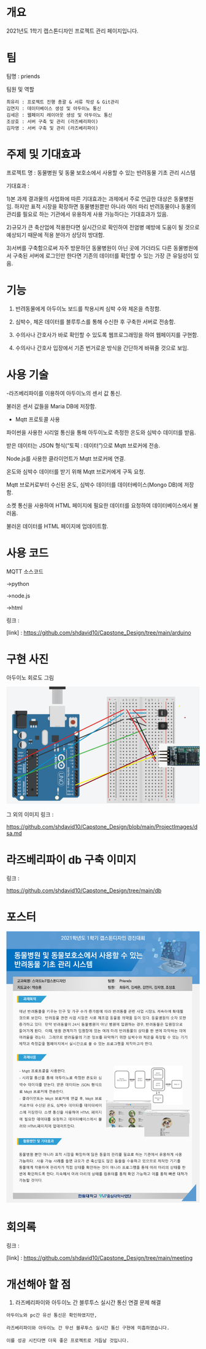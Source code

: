 # 개요
2021년도 1학기 캡스톤디자인 프로젝트 관리 페이지입니다.

# 팀   
  팀명 : priends
  
  팀원 및 역할
  
    최유리 : 프로젝트 진행 총괄 & 서류 작성 & Git관리
    김연지 : 데이터베이스 생성 및 아두이노 통신
    김세은 : 웹페이지 레이아웃 생성 및 아두이노 통신
    조상호 : 서버 구축 및 관리 (라즈베리파이)
    김자영 : 서버 구축 및 관리 (라즈베리파이)
    

# 주제 및 기대효과
  프로젝트 명 : 동물병원 및 동물 보호소에서 사용할 수 있는 반려동물 기초 관리 시스템
  
  기대효과 :
  
  1)본 과제 결과물의 사업화에 따른 기대효과는 과제에서 주로 언급한 대상은 동물병원임. 하지만 표적 시장을 확장하면 동물병원뿐만 아니라 여러 마리 반려동물이나 동물의 관리를 필요로 하는 기관에서 유용하게 사용 가능하다는 기대효과가 있음.
  
  2)규모가 큰 축산업에 적용한다면 실시간으로 확인하여 전염병 예방에 도움이 될 것으로 예상되기 때문에 적용 분야가 상당히 방대함.
  
  3)서버를 구축함으로써 자주 방문하던 동물병원이 아닌 곳에 가더라도 다른 동물병원에서 구축된 서버에 로그인만 한다면 기존의 데이터를 확인할 수 있는 가장 큰 유일성이 있음.
  
  
# 기능

  1) 반려동물에게 아두이노 보드를 착용시켜 심박 수와 체온을 측정함.

  2) 심박수, 체온 데이터를 블루투스를 통해 수신한 후 구축한 서버로 전송함.

  3) 수의사나 간호사가 바로 확인할 수 있도록 웹프로그래밍을 하여 웹페이지를 구현함. 

  4) 수의사나 간호사 입장에서 기존 번거로운 방식을 간단하게 바꿔줄 것으로 보임.



# 사용 기술

  -라즈베리파이를 이용하여 아두이노의 센서 값 통신.
  
  불러온 센서 값들을 Maria DB에 저장함.

  - Mqtt 프로토콜 사용

  파이썬을 사용한 시리얼 통신을 통해 아두이노로 측정한 온도와 심박수 데이터를 받음.
  
  받은 데이터는 JSON 형식(“토픽 : 데이터”)으로 Mqtt 브로커에 전송.

  Node.js를 사용한 클라이언트가 Mqtt 브로커에 연결. 
  
  온도와 심박수 데이터를 받기 위해 Mqtt 브로커에게 구독 요청.
  
  Mqtt 브로커로부터 수신된 온도, 심박수 데이터를 데이터베이스(Mongo DB)에 저장함.
  
  소켓 통신을 사용하여 HTML 페이지에 필요한 데이터를 요청하여 데이터베이스에서 불러옴.
  
  불러온 데이터를 HTML 페이지에 업데이트함.



# 사용 코드

  MQTT 소스코드
  
  ->python
  
  ->node.js
  
  ->html
  
  링크 : 
  
  [link] : https://github.com/shdavid10/Capstone_Design/tree/main/arduino
  
  
# 구현 사진

아두이노 회로도 그림

![아두이노 회로도](image1.png)

 그 외의 이미지 링크 : 

 https://github.com/shdavid10/Capstone_Design/blob/main/ProjectImages/dsa.md


# 라즈베리파이 db 구축 이미지

 링크 : 

 https://github.com/shdavid10/Capstone_Design/tree/main/db

  
# 포스터
![포스터 사진](0001.jpg)
  
# 회의록

링크 : 

[link] : https://github.com/shdavid10/Capstone_Design/tree/main/meeting



# 개선해야 할 점

  1) 라즈베리파이와 아두이노 간 블루투스 실시간 통신 연결 문제 해결

    아두이노와 pc간 유선 통신은 확인하였지만,
    
    라즈베리파이와 아두이노 간 무선 블루투스 실시간 통신 구현에 미흡하였습니다.
    
    이를 성공 시킨다면 더욱 좋은 프로젝트로 거듭날 것입니다.
